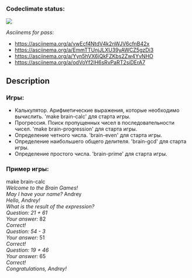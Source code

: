 ### Codeclimate status:
<a href="https://codeclimate.com/github/MisterFlicker/python-project-49/maintainability"><img src="https://api.codeclimate.com/v1/badges/50b7cdc90c8959ebe9ee/maintainability" /></a>

*Asciinems for pass:*
- https://asciinema.org/a/vwEcf4NtdV4k2nWJV6cfnB42x
- https://asciinema.org/a/EmmTTUnjJLXU39yAWCZ5gzDi3
- https://asciinema.org/a/Yyn5hVX6iQkFZKbs2Zw4YvNHO
- https://asciinema.org/a/odVoYf2lH6sRvPaRT2siDErA7

## Description

### Игры:

- Калькулятор. Арифметические выражения, которые необходимо вычислить. 'make brain-calc' для старта игры.
- Прогрессия. Поиск пропущенных чисел в последовательности чисел. 'make brain-progression' для старта игры.
- Определение четного числа. 'brain-even' для старта игры.
- Определение наибольшего общего делителя. 'brain-gcd' для старта игры.
- Определение простого числа. 'brain-prime' для старта игры.

### Пример игры:


make brain-calc  
*Welcome to the Brain Games!*  
*May I have your name?* Andrey  
*Hello, Andrey!*  
*What is the result of the expression?*  
*Question: 21 + 61*  
*Your answer:* 82  
*Correct!*  
*Question: 54 - 3*  
*Your answer:* 51  
*Correct!*  
*Question: 19 + 46*  
*Your answer:* 65  
*Correct!*  
*Congratulations, Andrey!*  
